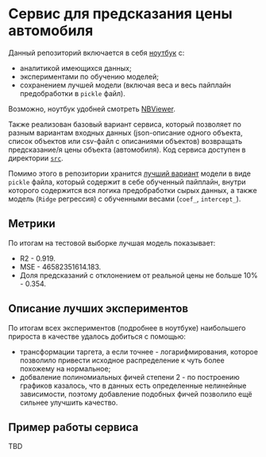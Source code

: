 # Сервис для предсказания цены автомобиля

Данный репозиторий включается в себя [ноутбук](./notebooks/HW1_Regression_with_inference.ipynb) с:
* аналитикой имеющихся данных;
* экспериментами по обучению моделей;
* сохранением лучшей модели (включая веса и весь пайплайн предобработки в `pickle` файл).

Возможно, ноутбук удобней смотреть [NBViewer](https://nbviewer.org/github/slavkostrov/car_price_prediction_service/blob/master/notebooks/HW1_Regression_with_inference.ipynb).

Также реализован базовый вариант сервиса, который позволяет по разным вариантам входных данных (json-описание одного объекта, список объектов или csv-файл с описаниями объектов) возвращать предсказание/я цены объекта (автомобиля). Код сервиса доступен в директории [`src`](./src).

Помимо этого в репозитории хранится [лучший вариант](./models/BEST_MODEL_PIPE.pkl) модели в виде `pickle` файла, который содержит в себе обученный пайплайн, внутри которого содержится вся логика предобработки сырых данных, а также модель (`Ridge` регрессия) с обученными весами (`coef_`, `intercept_`).

## Метрики

По итогам на тестовой выборке лучшая модель показывает:
* R2 - 0.919.
* MSE - 46582351614.183.
* Доля предсказаний с отклонением от реальной цены не больше 10% - 0.354.

## Описание лучших экспериментов

По итогам всех экспериментов (подробнее в ноутбуке) наибольшего прироста в качестве удалось добиться с помощью:
* трансформации таргета, а если точнее - логарифмирования, которое позволило привести исходное распределение к чуть более похожему на нормальное;
* добваление полиномиальных фичей степени 2 - по построению графиков казалось, что в данных есть определенные нелинейные зависимости, поэтому добавление подобных фичей позволило ещё сильнее улучшить качество.

## Пример работы сервиса

TBD
